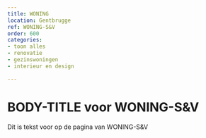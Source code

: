 ```yaml
---
title: WONING
location: Gentbrugge
ref: WONING-S&V
order: 600
categories:
- toon alles
- renovatie
- gezinswoningen
- interieur en design

---
```

# BODY-TITLE voor WONING-S&V

Dit is tekst voor op de pagina van WONING-S&V